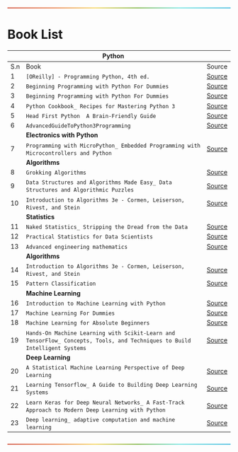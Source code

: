 ![-----------------------------------------------------](https://github.com/AbhijeetSrivastav/Machine-Learning-Guide/blob/master/Assets/rainbow.png)

# Book List

||**Python**|| 
|----------------|-------------------------------|-----------------------------|        
|        S.n        |Book|Source
|1|    `[OReilly] - Programming Python, 4th ed.`                                                                                                |[Source]()|
|2|    `Beginning Programming with Python For Dummies`                                                                                          |[Source]()|
|3|    `Beginning Programming with Python For Dummies`                                                                                          |[Source]()|
|4|    `Python Cookbook_ Recipes for Mastering Python 3`                                                                                        |[Source]()|
|5|    `Head First Python  A Brain-Friendly Guide`                                                                                              |[Source]()|
|6|    `AdvancedGuideToPython3Programming`                                                                                                      |[Source]()|
||**Electronics with Python**||             
|7|    `Programming with MicroPython_ Embedded Programming with Microcontrollers and Python`                                                    |[Source]()|
||**Algorithms**||             
|8|    `Grokking Algorithms`                                                                                                                    |[Source]()|
|9|    `Data Structures and Algorithms Made Easy_ Data Structures and Algorithmic Puzzles`                                                      |[Source]()|
|10|    `Introduction to Algorithms 3e - Cormen, Leiserson, Rivest, and Stein`                                                                  |[Source]()|
||**Statistics**||          
|11|    `Naked Statistics_ Stripping the Dread from the Data`                                                                                   |[Source]()|   
|12|    `Practical Statistics for Data Scientists`                                                                                              |[Source]()|
|13|    `Advanced engineering mathematics`                                                                                                      |[Source]()|
||**Algorithms**||             
|14|    `Introduction to Algorithms 3e - Cormen, Leiserson, Rivest, and Stein`                                                                  |[Source]()|
|15|    `Pattern Classification`                                                                                                                |[Source]()|
||**Machine Learning**||             
|16|    `Introduction to Machine Learning with Python`                                                                                          |[Source]()|
|17|    `Machine Learning For Dummies`                                                                                                          |[Source]()|
|18|    `Machine Learning for Absolute Beginners`                                                                                               |[Source]()|
|19|    `Hands-On Machine Learning with Scikit-Learn and TensorFlow_ Concepts, Tools, and Techniques to Build Intelligent Systems`              |[Source]()|
||**Deep Learning**||             
|20|    `A Statistical Machine Learning Perspective of Deep Learning`                                                                           |[Source]()|
|21|    `Learning Tensorflow_ A Guide to Building Deep Learning Systems`                                                                        |[Source]()|
|22|    `Learn Keras for Deep Neural Networks_ A Fast-Track Approach to Modern Deep Learning with Python`                                       |[Source]()|
|23|    `Deep learning_ adaptive computation and machine learning`                                                                              |[Source]()|

![-----------------------------------------------------](https://github.com/AbhijeetSrivastav/Machine-Learning-Guide/blob/master/Assets/rainbow.png)


